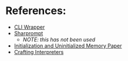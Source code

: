 # References:
- [CLI Wrapper](https://github.com/Tyrrrz/CliWrap)
- [Sharprompt](https://github.com/shibayan/Sharprompt)
    - *NOTE: this has not been used*
- [Initialization and Uninitialized Memory Paper](https://faultlore.com/blah/deinitialize-me-maybe/#uninitialized-memory-is-good-actually)
- [Crafting Interpreters](https://craftinginterpreters.com/contents.html)
